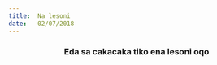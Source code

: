 ```yaml
---
title:  Na lesoni
date:   02/07/2018
---
```


### <center>Eda sa cakacaka tiko ena lesoni oqo</center>